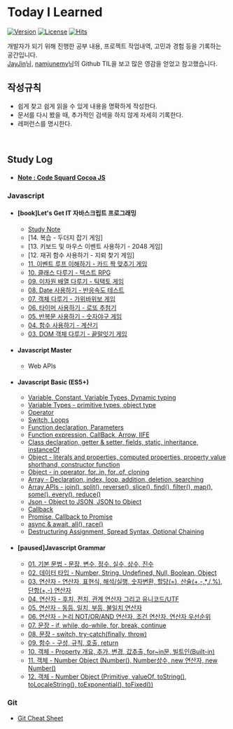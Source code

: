# **Today I Learned**

[![Version](https://img.shields.io/badge/version-2021.8.9.-red.svg)](./CHANGELOG) [![License](https://img.shields.io/github/license/mashape/apistatus.svg)](./LICENSE) [![Hits](https://hits.seeyoufarm.com/api/count/incr/badge.svg?url=https://github.com/mansaout/TIL)](https://hits.seeyoufarm.com/)

개발자가 되기 위해 진행한 공부 내용, 프로젝트 작업내역, 고민과 경험 등을 기록하는 공간입니다.  
[JayJin](https://github.com/milooy)님, [namjunemy](https://github.com/namjunemy)님의 Github TIL을 보고 많은 영감을 얻었고 참고했습니다.

## **작성규칙**

- 쉽게 찾고 쉽게 읽을 수 있게 내용을 명확하게 작성한다.
- 문서를 다시 봤을 때, 추가적인 검색을 하지 않게 자세히 기록한다.
- 레퍼런스를 명시한다.

<br>

## **Study Log**

- #### [Note : Code Squard Cocoa JS](https://github.com/mansaout/codesquard-cocoa-js)

### **Javascript**

- #### [book]Let's Get IT 자바스크립트 프로그래밍

  - [Study Note](/Javascript/12webgames/study_note.md)
  - [14. 복습 - 두더지 잡기 게임]
  - [13. 키보드 및 마우스 이벤트 사용하기 - 2048 게임]
  - [12. 재귀 함수 사용하기 - 지뢰 찾기 게임]
  - [11. 이벤트 루프 이해하기 - 카드 짝 맞추기 게임](https://github.com/mansaout/card-matching)
  - [10. 클래스 다루기 - 텍스트 RPG](https://github.com/mansaout/text-rpg)
  - [09. 이차원 배열 다루기 - 틱택토 게임](https://github.com/mansaout/tictactoe)
  - [08. Date 사용하기 - 반응속도 테스트](https://github.com/mansaout/response-check)
  - [07. 객체 다루기 - 가위바위보 게임](https://github.com/mansaout/scissors-rock-spaper)
  - [06. 타이머 사용하기 - 로또 추첨기](https://github.com/mansaout/lotto)
  - [05. 반복문 사용하기 - 숫자야구 게임](https://github.com/mansaout/number-baseball)
  - [04. 함수 사용하기 - 계산기](https://github.com/mansaout/calculator)
  - [03. DOM 객체 다루기 - 끝말잇기 게임](https://github.com/mansaout/word-relay)

- #### Javascript Master

  - Web APIs

- #### Javascript Basic (ES5+)

  - [Variable, Constant, Variable Types, Dynamic typing](/Javascript/basic/02_variable.md)
  - [Variable Types - primitive types, object type](Javascript/basic/03_variable_type.md)
  - [Operator](Javascript/basic/04_operator.md)
  - [Switch, Loops](Javascript/basic/05_switch_loops.md)
  - [Function declaration, Parameters](Javascript/basic/06_function.md)
  - [Function expression, CallBack, Arrow, IIFE](Javascript/basic/07_first_class_function.md)
  - [Class declaration, getter & setter, fields, static, inheritance, instanceOf](/Javascript/basic/08_class.md)
  - [Object - literals and properties, computed properties, property value shorthand, constructor function](/Javascript/basic/09_object_1.md)
  - [Object - in operator, for..in, for..of, cloning](/Javascript/basic/10_object_2.md)
  - [Array - Declaration, index, loop, addition, deletion, searching](/Javascript/basic/11_array.md)
  - [Array APIs - join(), split(), reverse(), slice(), find(), filter(), map(), some(), every(), reduce()](/Javascript/basic/12_array_api.md)
  - [Json - Object to JSON, JSON to Object](/Javascript/basic/13_json.md)
  - [Callback](/Javascript/basic/14_callback.md)
  - [Promise, Callback to Promise](/Javascript/basic/15_promise.md)
  - [async & await, all(), race()](/Javascript/basic/16_async_await.md)
  - [Destructuring Assignment, Spread Syntax, Optional Chaining](Javascript/basic/17_es6_es11.md)

- #### [paused]Javascript Grammar

  - [01. 기본 문법 - 문장, 변수, 정수, 실수, 상수, 진수](/Javascript/grammar/01_grammar_lexical_grammar.md)
  - [02. 데이터 타입 - Number, String, Undefined, Null, Boolean, Object](/Javascript/grammar/02_grammar_data_type.md)
  - [03. 연산자 - 연산자, 표현식, 해석/실행, 숫자변환, 할당(=), 산술(+,-,\*,/,%), 단항(+,-) 연산자](/Javascript/grammar/03_grammar_operator.md)
  - [04. 연산자 - 후치, 전치, 관계 연산자 그리고 유니코드/UTF](/Javascript/grammar/04_grammar_operator.md)
  - [05. 연산자 - 동등, 일치, 부등, 불일치 연산자](/Javascript/grammar/05_grammar_operator.md)
  - [06. 연산자 - 논리 NOT/OR/AND 연산자, 조건 연산자, 연산자 우선순위](/Javascript/grammar/06_grammar_operator.md)
  - [07. 문장 - if, while, do-while, for, break, continue](/Javascript/grammar/07_grammar_statement.md)
  - [08. 문장 - switch, try-catch(finally, throw)](/Javascript/grammar/08_grammar_statement.md)
  - [09. 함수 - 구성, 규칙, 호출, return](/Javascript/grammar/09_grammar_function.md)
  - [10. 객체 - Property 개요, 추가, 변경, 값추출, for~in문, 빌트인(Built-in) ](/Javascript/grammar/10_grammar_object.md)
  - [11. 객체 - Number Object (Number(), Number상수, new 연산자, new Number()](/Javascript/grammar/11_grammar_number_object.md)
  - [12. 객체 - Number Object (Primitive, valueOf, toString(), toLocaleString(), toExponential(), toFixed())](/Javascript/grammar/12_grammar_number_object.md)

### **Git**

- [Git Cheat Sheet](https://github.com/mansaout/TIL/blob/main/Git/git_cheat_sheet.md)
